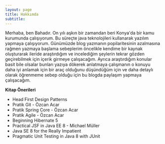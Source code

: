 ```yaml
---
layout: page
title: Hakkımda
subtitle:
---
```



Merhaba, ben Bahadır. On yılı aşkın bir zamandan beri Konya'da bir kamu kurumunda çalışıyorum. Bu süreçte java teknolojileri kullanarak yazılım yapmaya çalışıyorum.
Günümüzde blog yazmanın popilaritesinin azalmasına rağmen yazmaya başlama sebeplerim öncelikle kendime bir kaynak oluşturarak ileride araştırdığım ve incelediğim şeylerin tekrar gözden geçirebilmek için içerik girmeye çalışacağım. Ayrıca araştırdığım konular basit bile olsalar bunları yazıya dökerek anlatmaya çalışmanın o konuyu daha iyi anlamak için bir araç olduğunu düşündüğüm için ve daha detaylı olarak öğrenmeme sebep olduğu için bu blogda paylaşım yapmaya çalışacağım.



**Kitap Önerileri**
  - Head First Design Patterns
  - Pratik Git - Özcan Acar
  - Pratik Spring Core -  Özcan Acar
  - Pratik Agile - Özcan Acar
  - Beginning Hibernate 5
  - Practical JSF in Java EE 8 - Michael Müller
  - Java SE 8 for the Really Impatient
  - Pragmatic Unit Testing in Java 8 with JUnit
